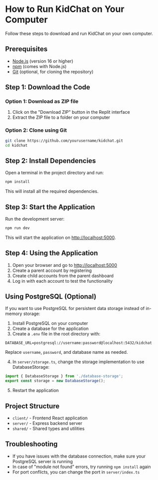 # How to Run KidChat on Your Computer

Follow these steps to download and run KidChat on your own computer.

## Prerequisites

- [Node.js](https://nodejs.org/) (version 16 or higher)
- [npm](https://www.npmjs.com/) (comes with Node.js)
- [Git](https://git-scm.com/) (optional, for cloning the repository)

## Step 1: Download the Code

### Option 1: Download as ZIP file
1. Click on the "Download ZIP" button in the Replit interface
2. Extract the ZIP file to a folder on your computer

### Option 2: Clone using Git
```bash
git clone https://github.com/yourusername/kidchat.git
cd kidchat
```

## Step 2: Install Dependencies

Open a terminal in the project directory and run:

```bash
npm install
```

This will install all the required dependencies.

## Step 3: Start the Application

Run the development server:

```bash
npm run dev
```

This will start the application on [http://localhost:5000](http://localhost:5000).

## Step 4: Using the Application

1. Open your browser and go to [http://localhost:5000](http://localhost:5000)
2. Create a parent account by registering
3. Create child accounts from the parent dashboard
4. Log in with each account to test the functionality

## Using PostgreSQL (Optional)

If you want to use PostgreSQL for persistent data storage instead of in-memory storage:

1. Install PostgreSQL on your computer
2. Create a database for the application
3. Create a `.env` file in the root directory with:

```
DATABASE_URL=postgresql://username:password@localhost:5432/kidchat
```

Replace `username`, `password`, and database name as needed.

4. In `server/storage.ts`, change the storage implementation to use DatabaseStorage:

```typescript
import { DatabaseStorage } from './database-storage';
export const storage = new DatabaseStorage();
```

5. Restart the application

## Project Structure

- `client/` - Frontend React application
- `server/` - Express backend server
- `shared/` - Shared types and utilities

## Troubleshooting

- If you have issues with the database connection, make sure your PostgreSQL server is running
- In case of "module not found" errors, try running `npm install` again
- For port conflicts, you can change the port in `server/index.ts`